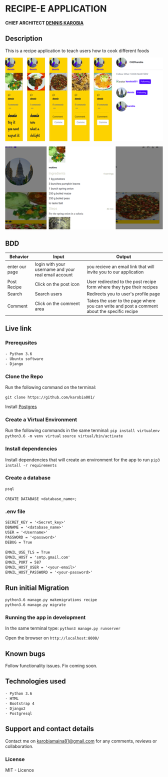 # RECIPE-E APPLICATION
#### CHIEF ARCHITECT **[DENNIS KAROBIA](https://github.com/karobia001)**

## Description
This is a recipe application to teach users how to cook different foods

![App live Image]( media/posts/screen1.png "Recipe Application")

![App live Image]( media/posts/screen2.png "Recipe Application")




## BDD

| Behavior            | Input                         | Output                        |
| ------------------- | ----------------------------- | ----------------------------- |
| enter our page | login with your username and your real email account | you recieve an email link that will invite you to our application |
| Post Recipe | Click on the post  icon| User redirected to the post recipe form where they type their recipes |
| Search | Search users| Redirects you to user's profile page |
| Comment | Click on the comment area | Takes the user to the page where you can write and post a comment about the specific recipe|


## Live link



### Prerequsites
    - Python 3.6
    - Ubuntu software
    - Django

### Clone the Repo
Run the following command on the terminal:

`git clone https://github.com/karobia001/`

Install  [Postgres](https://www.postgresql.org/download/)
 
### Create a Virtual Environment
Run the following commands in the same terminal:
`pip install virtualenv`
`python3.6 -m venv virtual`
`source virtual/bin/activate`

### Install dependencies
Install dependencies that will create an environment for the app to run
`pip3 install -r requirements`

### Create a database

```
psql

CREATE DATABASE <database_name>;

```

### .env file

```
SECRET_KEY = '<Secret_key>'
DBNAME = '<database_name>'
USER = '<Username>'
PASSWORD = '<password>'
DEBUG = True

EMAIL_USE_TLS = True
EMAIL_HOST = 'smtp.gmail.com'
EMAIL_PORT = 587
EMAIL_HOST_USER = '<your-email>'
EMAIL_HOST_PASSWORD = '<your-password>'

```

## Run initial Migration
```
python3.6 manage.py makemigrations recipe
python3.6 manage.py migrate

```


### Running the app in development
In the same terminal type:
`python3 manage.py runserver`

Open the browser on `http://localhost:8000/`

## Known bugs

Follow functionality issues. Fix coming soon.


## Technologies used
    - Python 3.6
    - HTML
    - Bootstrap 4
    - Django2
    - Postgresql

## Support and contact details
Contact me on karobiamaina81@gmail.com  for any comments, reviews or collaboration.

### License
MIT - Licence
